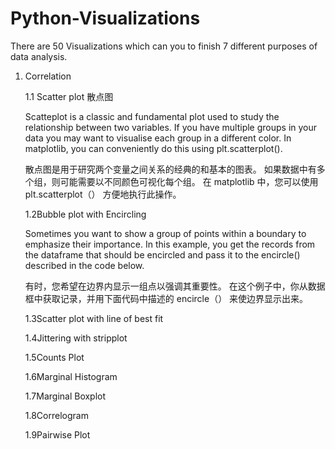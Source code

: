 # Python-Visualizations
There are 50 Visualizations which can you to finish 7 different purposes of data analysis. 
 1. Correlation
    
    1.1 Scatter plot 散点图
   
    Scatteplot is a classic and fundamental plot used to study the relationship between two variables. If you have multiple groups in your data you may want to visualise each group in a different color. In matplotlib, you can conveniently do this using plt.scatterplot().
    
    散点图是用于研究两个变量之间关系的经典的和基本的图表。 如果数据中有多个组，则可能需要以不同颜色可视化每个组。 在 matplotlib 中，您可以使用 plt.scatterplot（） 方便地执行此操作。
    
    
    
    1.2Bubble plot with Encircling
    
    Sometimes you want to show a group of points within a boundary to emphasize their importance. In this example, you get the records from the dataframe that should be encircled and pass it to the encircle() described in the code below.
    
    有时，您希望在边界内显示一组点以强调其重要性。 在这个例子中，你从数据框中获取记录，并用下面代码中描述的 encircle（） 来使边界显示出来。
    
    1.3Scatter plot with line of best fit
    
    1.4Jittering with stripplot
    
    1.5Counts Plot
    
    1.6Marginal Histogram
    
    1.7Marginal Boxplot
    
    1.8Correlogram
    
    1.9Pairwise Plot
